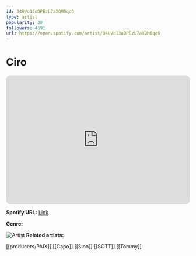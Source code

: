 ```yaml
---
id: 34UVu13oDPEzL7aXQMOqcO
type: artist
popularity: 38
followers: 4691
url: https://open.spotify.com/artist/34UVu13oDPEzL7aXQMOqcO
---
```

# Ciro

<iframe style="border-radius:12px" src="https://open.spotify.com/embed/artist/34UVu13oDPEzL7aXQMOqcO" width="100%" height="352" frameBorder="0" allowfullscreen="" allow="autoplay; clipboard-write; encrypted-media; fullscreen; picture-in-picture" loading="lazy"></iframe>

**Spotify URL:** [Link](https://open.spotify.com/artist/34UVu13oDPEzL7aXQMOqcO)

**Genre:** 

![Artist](https://i.scdn.co/image/ab6761610000e5eba75cc32ef3bf68f08a7bc551)
**Related artists:**

[[producers/PAIX]]
[[Capo]]
[[Sion]]
[[SOTT]]
[[Tommy]]

